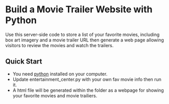 # Build a Movie Trailer Website with Python

Use this server-side code to store a list of your favorite movies, including box art imagery and a movie trailer URL then generate a web page allowing visitors to review the movies and watch the trailers.

## Quick Start

- You need [python](http://www.python.org) installed on your computer. 
- Update entertainment_center.py with your own fav movie info then run it. 
- A html file will be generated within the folder as a webpage for showing your favorite movies and movie trailiers.

	
	 
